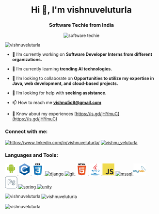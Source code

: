<h1 align="center">Hi 👋, I'm vishnuveluturla</h1>
<h3 align="center">Software Techie from India</h3>

<p align="center">
  <img src="https://media.giphy.com/media/3o7TKSjFW5kRrkvu9i/giphy.gif" alt="software techie" width="300" height="200">
</p>

<p align="left"> <img src="https://komarev.com/ghpvc/?username=vishnuveluturla&label=Profile%20views&color=0e75b6&style=flat" alt="vishnuveluturla" /> </p>

- 🔭 I’m currently working on **Software Developer Interns from different organizations.**

- 🌱 I’m currently learning **trending AI technologies.**

- 👯 I’m looking to collaborate on **Opportunities to utilize my expertise in Java, web development, and cloud-based projects.**

- 🤝 I’m looking for help with **seeking assistance.**

- 📫 How to reach me **vishnu5c9@gmail.com**

- 📄 Know about my experiences [https://is.gd/jHYmuC](https://is.gd/jHYmuC)

<h3 align="left">Connect with me:</h3>
<p align="left">
<a href="https://linkedin.com/in/https://www.linkedin.com/in/vishnuveluturla/" target="blank"><img align="center" src="https://raw.githubusercontent.com/rahuldkjain/github-profile-readme-generator/master/src/images/icons/Social/linked-in-alt.svg" alt="https://www.linkedin.com/in/vishnuveluturla/" height="30" width="40" /></a>
<a href="https://instagram.com/vishnu_veluturla" target="blank"><img align="center" src="https://raw.githubusercontent.com/rahuldkjain/github-profile-readme-generator/master/src/images/icons/Social/instagram.svg" alt="vishnu_veluturla" height="30" width="40" /></a>
</p>

<h3 align="left">Languages and Tools:</h3>
<p align="left"> <a href="https://developer.android.com" target="_blank" rel="noreferrer"> <img src="https://raw.githubusercontent.com/devicons/devicon/master/icons/android/android-original-wordmark.svg" alt="android" width="40" height="40"/> </a> <a href="https://www.cprogramming.com/" target="_blank" rel="noreferrer"> <img src="https://raw.githubusercontent.com/devicons/devicon/master/icons/c/c-original.svg" alt="c" width="40" height="40"/> </a> <a href="https://www.w3schools.com/css/" target="_blank" rel="noreferrer"> <img src="https://raw.githubusercontent.com/devicons/devicon/master/icons/css3/css3-original-wordmark.svg" alt="css3" width="40" height="40"/> </a> <a href="https://www.djangoproject.com/" target="_blank" rel="noreferrer"> <img src="https://cdn.worldvectorlogo.com/logos/django.svg" alt="django" width="40" height="40"/> </a> <a href="https://git-scm.com/" target="_blank" rel="noreferrer"> <img src="https://www.vectorlogo.zone/logos/git-scm/git-scm-icon.svg" alt="git" width="40" height="40"/> </a> <a href="https://www.w3.org/html/" target="_blank" rel="noreferrer"> <img src="https://raw.githubusercontent.com/devicons/devicon/master/icons/html5/html5-original-wordmark.svg" alt="html5" width="40" height="40"/> </a> <a href="https://www.java.com" target="_blank" rel="noreferrer"> <img src="https://raw.githubusercontent.com/devicons/devicon/master/icons/java/java-original.svg" alt="java" width="40" height="40"/> </a> <a href="https://developer.mozilla.org/en-US/docs/Web/JavaScript" target="_blank" rel="noreferrer"> <img src="https://raw.githubusercontent.com/devicons/devicon/master/icons/javascript/javascript-original.svg" alt="javascript" width="40" height="40"/> </a> <a href="https://www.microsoft.com/en-us/sql-server" target="_blank" rel="noreferrer"> <img src="https://www.svgrepo.com/show/303229/microsoft-sql-server-logo.svg" alt="mssql" width="40" height="40"/> </a> <a href="https://www.mysql.com/" target="_blank" rel="noreferrer"> <img src="https://raw.githubusercontent.com/devicons/devicon/master/icons/mysql/mysql-original-wordmark.svg" alt="mysql" width="40" height="40"/> </a> <a href="https://www.photoshop.com/en" target="_blank" rel="noreferrer"> <img src="https://raw.githubusercontent.com/devicons/devicon/master/icons/photoshop/photoshop-line.svg" alt="photoshop" width="40" height="40"/> </a> <a href="https://spring.io/" target="_blank" rel="noreferrer"> <img src="https://www.vectorlogo.zone/logos/springio/springio-icon.svg" alt="spring" width="40" height="40"/> </a> <a href="https://unity.com/" target="_blank" rel="noreferrer"> <img src="https://www.vectorlogo.zone/logos/unity3d/unity3d-icon.svg" alt="unity" width="40" height="40"/> </a> </p>

<p><img align="left" src="https://github-readme-stats.vercel.app/api/top-langs?username=vishnuveluturla&show_icons=true&locale=en&layout=compact" alt="vishnuveluturla" /></p>

<p>&nbsp;<img align="center" src="https://github-readme-stats.vercel.app/api?username=vishnuveluturla&show_icons=true&locale=en" alt="vishnuveluturla" /></p>

<p><img align="center" src="https://github-readme-streak-stats.herokuapp.com/?user=vishnuveluturla&" alt="vishnuveluturla" /></p>
